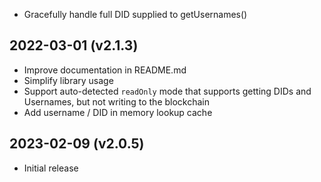 
- Gracefully handle full DID supplied to getUsernames()

2022-03-01 (v2.1.3)
-------------------

- Improve documentation in README.md
- Simplify library usage
- Support auto-detected `readOnly` mode that supports getting DIDs and Usernames, but not writing to the blockchain
- Add username / DID in memory lookup cache

2023-02-09 (v2.0.5)
-------------------

- Initial release